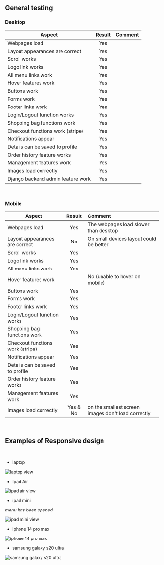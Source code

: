 ## General testing

### Desktop

| Aspect        | Result         | Comment  |
| ------------- |:-------------:| -----:|
| Webpages load | Yes |  |
| Layout appearances are correct | Yes |  |
| Scroll works | Yes |  |
| Logo link works | Yes |  |
| All menu links work | Yes |  |
| Hover features work | Yes |  |
| Buttons work | Yes |  |
| Forms work | Yes |  |
| Footer links work | Yes |  |
| Login/Logout function works |  Yes  |    |
| Shopping bag functions work | Yes | |
| Checkout functions work (stripe) | Yes | |
| Notifications appear | Yes | |
| Details can be saved to profile | Yes | |
| Order history feature works | Yes | |
| Management features work | Yes | |
| Images load correctly  | Yes | |
| Django backend admin feature work | Yes | |

<br>

### Mobile

| Aspect        | Result         | Comment  |
| ------------- |:-------------:| :----- |
| Webpages load | Yes | The webpages load slower than desktop |
| Layout appearances are correct | No | On small devices layout could be better |
| Scroll works | Yes |  |
| Logo link works | Yes |  |
| All menu links work | Yes |  |
| Hover features work |  | No (unable to hover on mobile) |
| Buttons work | Yes |  |
| Forms work | Yes |  |
| Footer links work | Yes |  |
| Login/Logout function works |  Yes  |    |
| Shopping bag functions work | Yes | |
| Checkout functions work (stripe) | Yes | |
| Notifications appear | Yes | |
| Details can be saved to profile | Yes | |
| Order history feature works | Yes | |
| Management features work | Yes | |
| Images load correctly  | Yes & No | on the smallest screen images don't load correctly |

<br>

## Examples of Responsive design

<br>

- laptop

![laptop view]()

- Ipad Air

![ipad air view]()

- ipad mini

*menu has been opened*

![ipad mini view]()

- iphone 14 pro max

![iphone 14 pro max]()

- samsung galaxy s20 ultra

![samsung galaxy s20 ultra]()

